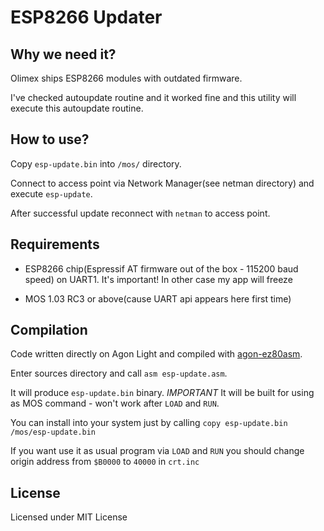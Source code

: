 # ESP8266 Updater

## Why we need it?

Olimex ships ESP8266 modules with outdated firmware.

I've checked autoupdate routine and it worked fine and this utility will execute this autoupdate routine.

## How to use?

Copy `esp-update.bin` into `/mos/` directory.

Connect to access point via Network Manager(see netman directory) and execute `esp-update`.

After successful update reconnect with `netman` to access point.

## Requirements

 * ESP8266 chip(Espressif AT firmware out of the box - 115200 baud speed) on UART1. It's important! In other case my app will freeze

 * MOS 1.03 RC3 or above(cause UART api appears here first time)

## Compilation

Code written directly on Agon Light and compiled with [agon-ez80asm](https://github.com/envenomator/agon-ez80asm).

Enter sources directory and call `asm esp-update.asm`. 

It will produce `esp-update.bin` binary. *IMPORTANT* It will be built for using as MOS command - won't work after `LOAD` and `RUN`.

You can install into your system just by calling `copy esp-update.bin /mos/esp-update.bin`

If you want use it as usual program via `LOAD` and `RUN` you should change origin address from `$B0000` to `40000` in `crt.inc` 

## License

Licensed under MIT License